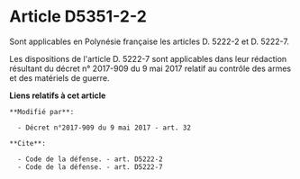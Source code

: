 # Article D5351-2-2

Sont applicables en Polynésie française les articles D. 5222-2 et D. 5222-7.

Les dispositions de l'article D. 5222-7 sont applicables dans leur rédaction résultant du décret n° 2017-909 du 9 mai 2017
relatif au contrôle des armes et des matériels de guerre.

**Liens relatifs à cet article**

	**Modifié par**:

	  - Décret n°2017-909 du 9 mai 2017 - art. 32

	**Cite**:

	  - Code de la défense. - art. D5222-2
	  - Code de la défense. - art. D5222-7
